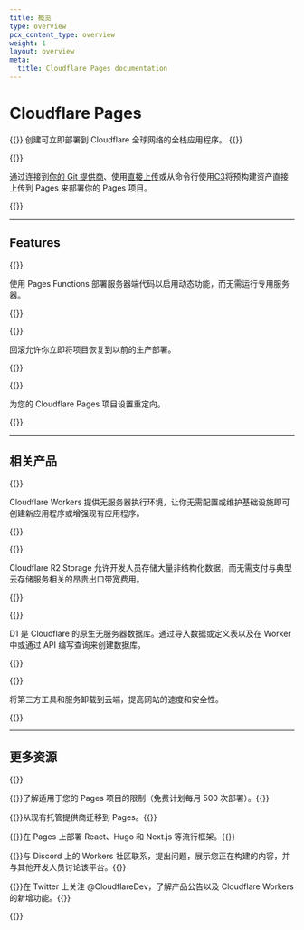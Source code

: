 ```yaml
---
title: 概览
type: overview
pcx_content_type: overview
weight: 1
layout: overview
meta:
  title: Cloudflare Pages documentation
---
```


# Cloudflare Pages

{{<description>}}
创建可立即部署到 Cloudflare 全球网络的全栈应用程序。
{{</description>}}

{{<plan type="all">}}

通过连接到[你的 Git 提供商](/pages/get-started/git-integration/)、使用[直接上传](/pages/get-started/direct-upload/)或从命令行使用[C3](/pages/get-started/c3/)将预构建资产直接上传到 Pages 来部署你的 Pages 项目。

{{<render file="_non-contract-enablement.md" productFolder="fundamentals" >}}

---

## Features

{{<feature header="Pages Functions" href="/pages/functions/">}}

使用 Pages Functions 部署服务器端代码以启用动态功能，而无需运行专用服务器。

{{</feature>}}

{{<feature header="Rollbacks" href="/pages/configuration/rollbacks/">}}

回滚允许你立即将项目恢复到以前的生产部署。

{{</feature>}}

{{<feature header="Redirects" href="/pages/configuration/redirects/">}}

为您的 Cloudflare Pages 项目设置重定向。

{{</feature>}}

---

## 相关产品

{{<related header="Workers" href="/workers/" product="workers">}}

Cloudflare Workers 提供无服务器执行环境，让你无需配置或维护基础设施即可创建新应用程序或增强现有应用程序。

{{</related>}}

{{<related header="R2" href="/r2/" product="r2">}}

Cloudflare R2 Storage 允许开发人员存储大量非结构化数据，而无需支付与典型云存储服务相关的昂贵出口带宽费用。

{{</related>}}

{{<related header="D1" href="/d1/" product="d1">}}

D1 是 Cloudflare 的原生无服务器数据库。通过导入数据或定义表以及在 Worker 中或通过 API 编写查询来创建数据库。

{{</related>}}

{{<related header="Zaraz" href="/zaraz/" product="zaraz">}}

将第三方工具和服务卸载到云端，提高网站的速度和安全性。

{{</related>}}

---

## 更多资源

{{<resource-group>}}

{{<resource header="Limits" href="/pages/platform/limits/" icon="documentation-clipboard">}}了解适用于您的 Pages 项目的限制（免费计划每月 500 次部署）。{{</resource>}}

{{<resource header="Migration guides" href="/pages/migrations/" icon="reference-architecture">}}从现有托管提供商迁移到 Pages。{{</resource>}}

{{<resource header="Framework guides" href="/pages/framework-guides/" icon="learning-center-book">}}在 Pages 上部署 React、Hugo 和 Next.js 等流行框架。{{</resource>}}

{{<resource header="Developer Discord" href="https://discord.cloudflare.com" icon="logo-Discord">}}与 Discord 上的 Workers 社区联系，提出问题，展示您正在构建的内容，并与其他开发人员讨论该平台。{{</resource>}}

{{<resource header="@CloudflareDev" href="https://x.com/cloudflaredev" icon="twitter">}}在 Twitter 上关注 @CloudflareDev，了解产品公告以及 Cloudflare Workers 的新增功能。{{</resource>}}

{{</resource-group>}}